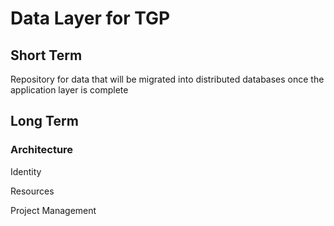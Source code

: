 # Data Layer for TGP

## Short Term

Repository for data that will be migrated into distributed databases once the application layer is complete

## Long Term 

### Architecture 

Identity

Resources

Project Management

